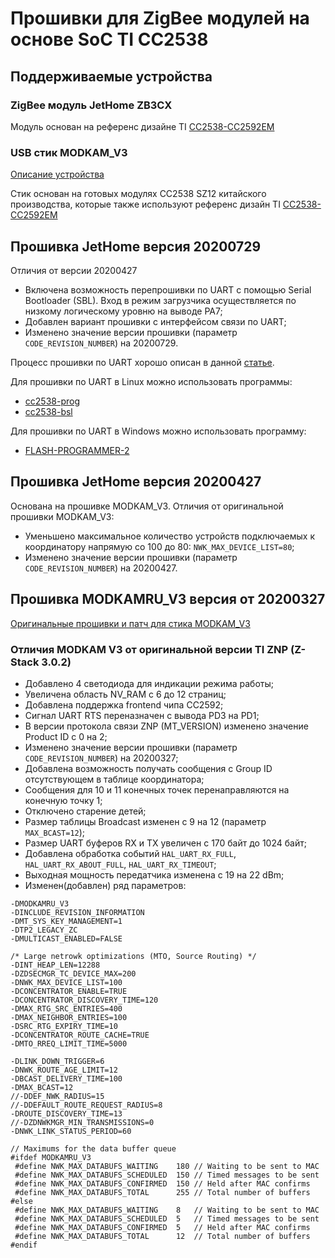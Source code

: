 # Прошивки для ZigBee модулей на основе SoC TI CC2538

## Поддерживаемые устройства

### ZigBee модуль JetHome ZB3CX

Модуль основан на референс дизайне TI [CC2538-CC2592EM](https://www.ti.com/tool/CC2538-CC2592EM-RD)

### USB стик MODKAM_V3

[Описание устройства](https://modkam.ru/?p=1112)

Стик основан на готовых модулях CC2538 SZ12 китайского производства, которые также используют референс дизайн TI [CC2538-CC2592EM](https://www.ti.com/tool/CC2538-CC2592EM-RD)

## Прошивка JetHome версия 20200729

Отличия от версии 20200427
* Включена возможность перепрошивки по UART с помощью Serial Bootloader (SBL). Вход в режим загрузчика осуществляется по низкому логическому уровню на выводе PA7; 
* Добавлен вариант прошивки с интерфейсом связи по UART;
* Изменено значение версии прошивки (параметр `CODE_REVISION_NUMBER`) на 20200729.

Процесс прошивки по UART хорошо описан в данной [статье](https://mysku.ru/blog/aliexpress/79984.html).

Для прошивки по UART в Linux можно использовать программы:
* [cc2538-prog](https://github.com/1248/cc2538-prog)
* [cc2538-bsl](https://github.com/JelmerT/cc2538-bsl)

Для прошивки по UART в Windows можно использовать программу:
* [FLASH-PROGRAMMER-2](https://www.ti.com/tool/download/FLASH-PROGRAMMER-2)

## Прошивка JetHome версия 20200427

Основана на прошивке MODKAM_V3. Отличия от оригинальной прошивки MODKAM_V3:
* Уменьшено максимальное количество устройств подключаемых к координатору напрямую со 100 до 80: `NWK_MAX_DEVICE_LIST=80`;
* Изменено значение версии прошивки (параметр `CODE_REVISION_NUMBER`) на 20200427.

## Прошивка MODKAMRU_V3 версия от 20200327

[Оригинальные прошивки и патч для стика MODKAM_V3](https://github.com/reverieline/CC2538-CC2592-ZNP)

### Отличия MODKAM V3 от оригинальной версии TI ZNP (Z-Stack 3.0.2)

* Добавлено 4 светодиода для индикации режима работы;
* Увеличена область NV_RAM c 6 до 12 страниц;
* Добавлена поддержка frontend чипа CC2592;
* Сигнал UART RTS переназначен с вывода PD3 на PD1;
* В версии протокола связи ZNP (MT_VERSION) изменено значение Product ID с 0 на 2;
* Изменено значение версии прошивки (параметр `CODE_REVISION_NUMBER`) на 20200327;
* Добавлена возможность получать сообщения с Group ID отсутствующем в таблице координатора;
* Сообщения для 10 и 11 конечных точек перенаправляются на конечную точку 1;
* Отключено старение детей;
* Размер таблицы Broadcast изменен с 9 на 12 (параметр `MAX_BCAST=12`);
* Размер UART буферов RX и TX увеличен с 170 байт до 1024 байт;
* Добавлена обработка событий `HAL_UART_RX_FULL`, `HAL_UART_RX_ABOUT_FULL`, `HAL_UART_RX_TIMEOUT`;
* Выходная мощность передатчика изменена с 19 на 22 dBm;
* Изменен(добавлен) ряд параметров:
```
-DMODKAMRU_V3
-DINCLUDE_REVISION_INFORMATION
-DMT_SYS_KEY_MANAGEMENT=1
-DTP2_LEGACY_ZC
-DMULTICAST_ENABLED=FALSE

/* Large netrowk optimizations (MTO, Source Routing) */
-DINT_HEAP_LEN=12288
-DZDSECMGR_TC_DEVICE_MAX=200
-DNWK_MAX_DEVICE_LIST=100
-DCONCENTRATOR_ENABLE=TRUE
-DCONCENTRATOR_DISCOVERY_TIME=120
-DMAX_RTG_SRC_ENTRIES=400
-DMAX_NEIGHBOR_ENTRIES=100
-DSRC_RTG_EXPIRY_TIME=10
-DCONCENTRATOR_ROUTE_CACHE=TRUE
-DMTO_RREQ_LIMIT_TIME=5000

-DLINK_DOWN_TRIGGER=6
-DNWK_ROUTE_AGE_LIMIT=12
-DBCAST_DELIVERY_TIME=100
-DMAX_BCAST=12
//-DDEF_NWK_RADIUS=15
//-DDEFAULT_ROUTE_REQUEST_RADIUS=8
-DROUTE_DISCOVERY_TIME=13
//-DZDNWKMGR_MIN_TRANSMISSIONS=0
-DNWK_LINK_STATUS_PERIOD=60
```
```
// Maximums for the data buffer queue
#ifdef MODKAMRU_V3
 #define NWK_MAX_DATABUFS_WAITING    180 // Waiting to be sent to MAC
 #define NWK_MAX_DATABUFS_SCHEDULED  150 // Timed messages to be sent
 #define NWK_MAX_DATABUFS_CONFIRMED  150 // Held after MAC confirms
 #define NWK_MAX_DATABUFS_TOTAL      255 // Total number of buffers
#else
 #define NWK_MAX_DATABUFS_WAITING    8   // Waiting to be sent to MAC
 #define NWK_MAX_DATABUFS_SCHEDULED  5   // Timed messages to be sent
 #define NWK_MAX_DATABUFS_CONFIRMED  5   // Held after MAC confirms
 #define NWK_MAX_DATABUFS_TOTAL      12  // Total number of buffers
#endif
```
